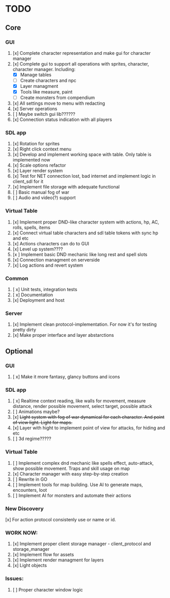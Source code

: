 # TODO

## Core

### GUI
1. [x] Complete character representation and make gui for character manager
2. [x] Complete gui to support all operations with sprites, character, character manager. Including:
    - [x] Manage tables
    - [ ] Create characters and npc
    - [x] Layer managment
    - [x] Tools like measure, paint
    - [ ] Create monsters from compendium
3. [x] All settings move to menu with redacting
4. [x] Server operations
5. [ ] Maybe switch gui lib??????
6. [x] Connection status indication with all players

### SDL app
1. [x] Rotation for sprites
2. [x] Right click context menu
3. [x] Develop and implement working space with table. Only table is implemented now
4. [x] Scale options refactor
5. [x] Layer render system
6. [x] Test for NET connection lost, bad internet and implement logic in client_sdl for it
7. [x] Implement file storage with adequate functional
8. [ ] Basic manual fog of war
9. [ ] Audio and video(?) support

### Virtual Table
1. [x] Implement proper DND-like character system with actions, hp, AC, rolls, spells, items
2. [x] Connect virtual table characters and sdl table tokens with sync hp and etc
3. [x] Actions characters can do to GUI
4. [x] Level up system????
5. [x ] Implement basic DND mechanic like long rest and spell slots
6. [x] Connection managment on serverside
7. [x] Log actions and revert system

### Common
1. [ x] Unit tests, integration tests
2. [ x] Documentation
3. [x] Deployment and host

### Server
1. [x] Implement clean protocol-implementation. For now it's for testing pretty dirty
2. [x] Make proper interface and layer abstarctions

## Optional

### GUI
1. [ x] Make it more fantasy, glancy buttons and icons

### SDL app
1. [ x] Realtime context reading, like walls for movement, measure distance, render possible movement, select target, possible attack
2. [ ] Animations maybe?
3. [x] ~~Light system with fog of war dynamical for each character. And point of view light. Light for maps.~~
4. [x] Layer with hight to implement point of view for attacks, for hiding and etc
5. [ ] 3d regime?????

### Virtual Table
1. [ ] Implement complex dnd mechanic like spells effect, auto-attack, show possible movement. Traps and skill usage on map
2. [x] Character manager with easy step-by-step creation
3. [ ] Rewrite in GO
4. [ ] Implement tools for map building. Use AI to generate maps, encounters, loot
5. [ ] Implement AI for monsters and automate their actions


### New Discovery
[x] For action protocol consistenly use or name or id. 

### WORK NOW:
1) [x] Implement proper client storage manager - client_protocol and storage_manager
2) [x] Implement flow for assets
3) [x] Implement render managment for layers
4) [x] Light objects

### Issues:
1) [ ] Proper character window logic



